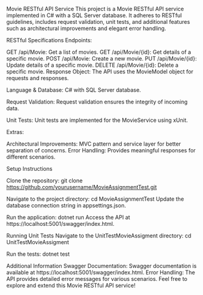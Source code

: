 Movie RESTful API Service
This project is a Movie RESTful API service implemented in C# with a SQL Server database. It adheres to RESTful guidelines, includes request validation, unit tests, and additional features such as architectural improvements and elegant error handling.

RESTful Specifications
Endpoints:

GET /api/Movie: Get a list of movies.
GET /api/Movie/{id}: Get details of a specific movie.
POST /api/Movie: Create a new movie.
PUT /api/Movie/{id}: Update details of a specific movie.
DELETE /api/Movie/{id}: Delete a specific movie.
Response Object: The API uses the MovieModel object for requests and responses.

Language & Database: C# with SQL Server database.

Request Validation: Request validation ensures the integrity of incoming data.

Unit Tests: Unit tests are implemented for the MovieService using xUnit.

Extras:

Architectural Improvements: MVC pattern and service layer for better separation of concerns.
Error Handling: Provides meaningful responses for different scenarios.

Setup Instructions

Clone the repository:
git clone https://github.com/yourusername/MovieAssignmentTest.git

Navigate to the project directory:
cd MovieAssignmentTest
Update the database connection string in appsettings.json.

Run the application:
dotnet run
Access the API at https://localhost:5001/swagger/index.html.

Running Unit Tests
Navigate to the UnitTestMovieAssigment directory:
cd UnitTestMovieAssigment

Run the tests:
dotnet test

Additional Information
Swagger Documentation: Swagger documentation is available at https://localhost:5001/swagger/index.html.
Error Handling: The API provides detailed error messages for various scenarios.
Feel free to explore and extend this Movie RESTful API service!

